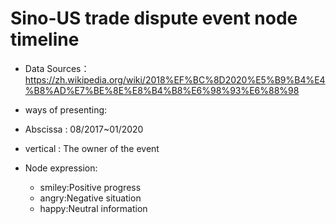 # Sino-US trade dispute event node timeline

- Data Sources：https://zh.wikipedia.org/wiki/2018%EF%BC%8D2020%E5%B9%B4%E4%B8%AD%E7%BE%8E%E8%B4%B8%E6%98%93%E6%88%98

- ways of presenting:

- Abscissa : 08/2017~01/2020
- vertical : The owner of the event
- Node expression:
	- smiley:Positive progress
	- angry:Negative situation
	- happy:Neutral information
